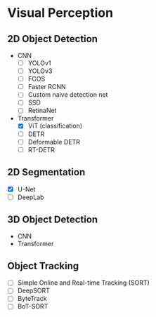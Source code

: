 # Visual Perception

## 2D Object Detection

- CNN
  - [ ] YOLOv1
  - [ ] YOLOv3
  - [ ] FCOS
  - [ ] Faster RCNN
  - [ ] Custom naive detection net
  - [ ] SSD
  - [ ] RetinaNet
- Transformer
  - [x] ViT (classification)
  - [ ] DETR
  - [ ] Deformable DETR
  - [ ] RT-DETR

## 2D Segmentation

- [x] U-Net
- [ ] DeepLab

## 3D Object Detection

- CNN
- Transformer
  
## Object Tracking

- [ ] Simple Online and Real-time Tracking (SORT)
- [ ] DeepSORT
- [ ] ByteTrack
- [ ] BoT-SORT
